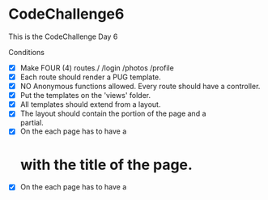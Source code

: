 # CodeChallenge6

This is the CodeChallenge Day 6

Conditions

- [x] Make FOUR (4) routes./ /login /photos /profile
- [x] Each route should render a PUG template.
- [x] NO Anonymous functions allowed. Every route should have a controller.
- [x] Put the templates on the 'views' folder.
- [x] All templates should extend from a layout.
- [x] The layout should contain the <head> portion of the page and a <footer> partial.
- [x] On the <body> each page has to have a <h1> with the title of the page.
- [x] On the <head> each page has to have a <title> with the title of the page and the title of the website\*\*.
- [x] The title of the page and the website should not be written on the template.
- [x] The title of the page should come from the controller.
- [x] The title of the website should not come from the controller, it should come from the locals.
- [x] There should be one router file and one controller file.
- [x] Middlewares should have their own file.
